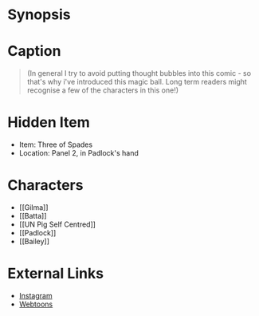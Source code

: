 # Synopsis


# Caption
> (In general I try to avoid putting thought bubbles into this comic - so that's why i've introduced this magic ball. 
> Long term readers might recognise a few of the characters in this one!)

# Hidden Item
* Item: Three of Spades
* Location: <spoiler>Panel 2, in Padlock's hand</spoiler>

# Characters
* [[Gilma]]
* [[Batta]]
* [[UN Pig Self Centred]]
* [[Padlock]]
* [[Bailey]]

# External Links
* [Instagram](https://www.instagram.com/p/CiqSQd9M0tS/?igshid=YmMyMTA2M2Y=)
* [Webtoons](https://www.webtoons.com/en/challenge/twistwood-tales/117-mind-reading-/viewer?title_no=344740&episode_no=127)